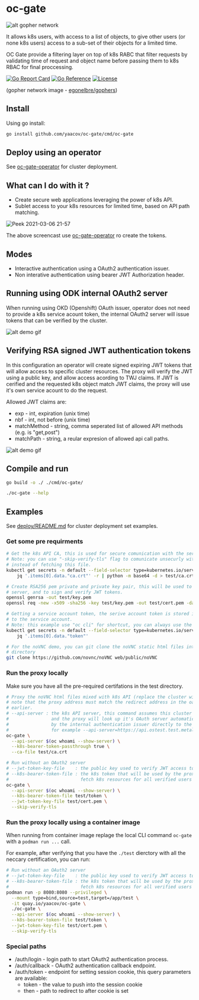 # oc-gate

![alt gopher network](https://raw.githubusercontent.com/yaacov/oc-gate/main/web/public/network-side.png)

It allows k8s users, with access to a list of objects, to give other users (or none k8s users) access to a sub-set of their objects for a limited time.

OC Gate provide a filtering layer on top of k8s RABC that filter requests by validating time of request
and object name before passing them to k8s RBAC for final proccessing.

[![Go Report Card](https://goreportcard.com/badge/github.com/yaacov/oc-gate)](https://goreportcard.com/report/github.com/yaacov/oc-gate)
[![Go Reference](https://pkg.go.dev/badge/github.com/yaacov/oc-gate.svg)](https://pkg.go.dev/github.com/yaacov/oc-gate)
[![License](https://img.shields.io/badge/License-Apache%202.0-blue.svg)](https://opensource.org/licenses/Apache-2.0)

(gopher network image - [egonelbre/gophers](https://github.com/egonelbre/gophers))

## Install

Using go install:

``` bash
go install github.com/yaacov/oc-gate/cmd/oc-gate
```

## Deploy using an operator

See [oc-gate-operator](https://github.com/yaacov/oc-gate-operator) for cluster deployment.

## What can I do with it ?

- Create secure web applications leveraging the power of k8s API.
- Sublet access to your k8s resources for limited time, based on API path matching.

![Peek 2021-03-06 21-57](https://user-images.githubusercontent.com/2181522/110219350-4c61c680-7ec7-11eb-822f-e6073bd11c6c.gif)

The above screencast use [oc-gate-operator](https://github.com/yaacov/oc-gate-operator) ro create the tokens.

## Modes

- Interactive authentication using a OAuth2 authentication issuer.
- Non interative authentication using bearer JWT Authorization header.

## Running using ODK internal OAuth2 server

When running using OKD (Openshift) OAuth issuer, operator does not need to provide a k8s service acount token,
the internal OAuth2 server will issue tokens that can be verified by the cluster.

![alt demo gif](https://raw.githubusercontent.com/yaacov/oc-gate/main/web/public/using_okd_oauth.gif)

## Verifying RSA signed JWT authentication tokens

In this configuration an operator will create signed expiring JWT tokens that will
allow access to specific cluster resources. The proxy will verify the JWT using a
public key, and allow access acording to TWJ claims. If JWT is cerified and the requested
k8s object match JWT claims, the proxy will use it's own service acount to do the request.

Allowed JWT claims are:

- exp - int, expiration (unix time)
- nbf - int, not before (unix time)
- matchMethod - string, comma seperated list of allowed API methods (e.g. is "get,post")
- matchPath - string, a reular expresion of allowed api call paths.

![alt demo gif](https://raw.githubusercontent.com/yaacov/oc-gate/main/web/public/custom_tokens.gif)

## Compile and run

``` bash
go build -o ./ ./cmd/oc-gate/

./oc-gate --help
```

## Examples

See [deploy/README.md](/deploy) for cluster deployment set examples.

### Get some pre requirments

```bash
# Get the k8s API CA, this is used for secure comunication with the server.
# Note: you can use "-skip-verify-tls" flag to comunicate unsecurly with server
# instead of fetching this file.
kubectl get secrets -n default --field-selector type=kubernetes.io/service-account-token -o json | \
    jq '.items[0].data."ca.crt"' -r | python -m base64 -d > test/ca.crt

# Create RSA256 pem private and private key pair, this will be used to verify comunication with the oc-gate
# server, and to sign and verify JWT tokens.
openssl genrsa -out test/key.pem
openssl req -new -x509 -sha256 -key test/key.pem -out test/cert.pem -days 3650

# Getting a service account token, the serive account token is stored in a secret matched
# to the service account.
# Note: this example use "oc cli" for shortcut, you can always use the secret to get the token.
kubectl get secrets -n default --field-selector type=kubernetes.io/service-account-token -o json | \
    jq '.items[0].data."token"'

# For the noVNC demo, you can git clone the noVNC static html files into the `web/public`
# directory
git clone https://github.com/novnc/noVNC web/public/noVNC
```

### Run the proxy locally

Make sure you have all the pre-required certifations in the test directory.

``` bash
# Proxy the noVNC html files mixed with k8s API (replace the cluster with one you own)
# note that the proxy address must match the redirect address in the oauthclient CR we created
# earlier.
# --api-server : the k8s API server, this command assumes this cluster is an OKD (Openshift) cluster
#                and the proxy will look up it's OAuth server automatically and pass tokens provided
#                by the internal authentication issuer directly to the cluster.
#                for example --api-server=https://api.ostest.test.metalkube.org:6443
oc-gate \
  --api-server $(oc whoami --show-server) \
  --k8s-bearer-token-passthrough true \
  --ca-file test/ca.crt

# Run without an OAuth2 server
# --jwt-token-key-file    : the public key used to verify JWT access tokens
# --k8s-bearer-token-file : the k8s token that will be used by the proxy to 
#                           fetch k8s resources for all verified users
oc-gate \
  --api-server $(oc whoami --show-server) \
  --k8s-bearer-token-file test/token \
  --jwt-token-key-file test/cert.pem \
  --skip-verify-tls
```

### Run the proxy locally using a container image

When running from container image replage the local CLI command `oc-gate` with a `podman run ...` call.

For example, after verifying that you have the `./test` dierctory with all the neccary certification,
you can run:

``` bash
# Run without an OAuth2 server
# --jwt-token-key-file    : the public key used to verify JWT access tokens
# --k8s-bearer-token-file : the k8s token that will be used by the proxy to 
#                           fetch k8s resources for all verified users
podman run -p 8080:8080 --privileged \
  --mount type=bind,source=test,target=/app/test \
  -it quay.io/yaacov/oc-gate \
  ./oc-gate \
  --api-server $(oc whoami --show-server) \
  --k8s-bearer-token-file test/token \
  --jwt-token-key-file test/cert.pem \
  --skip-verify-tls
```

### Special paths

- /auth/login - login path to start OAuth2 authentication process.
- /auth/callback - OAuth2 authentication callback endpoint.
- /auth/token - endpoint for setting session cookie, this query parameters are available:
  - token - the value to push into the session cookie
  - then - path to redirect to after cookie is set
